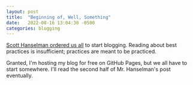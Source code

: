 ```yaml
---
layout: post
title:  "Beginning of, Well, Something"
date:   2022-08-16 13:04:30 -0500
categories: blogging
---
```


[Scott Hanselman ordered us all](https://www.hanselman.com/blog/your-words-are-wasted) to start blogging. Reading about best practices is insufficient; practices are meant to be practiced.

Granted, I'm hosting my blog for free on GitHub Pages, but we all have to start somewhere. I'll read the second half of Mr. Hanselman's post eventually.